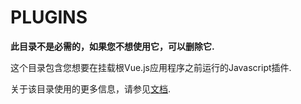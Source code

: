 # PLUGINS

**此目录不是必需的，如果您不想使用它，可以删除它.**

这个目录包含您想要在挂载根Vue.js应用程序之前运行的Javascript插件.

关于该目录使用的更多信息，请参见[文档](https://nuxtjs.org/guide/plugins).
